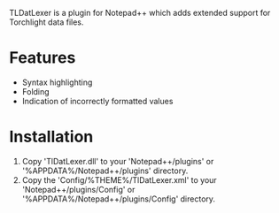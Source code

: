 TLDatLexer is a plugin for Notepad++ which adds extended support for Torchlight data files.

# Features
* Syntax highlighting
* Folding
* Indication of incorrectly formatted values

# Installation
1. Copy 'TlDatLexer.dll' to your 'Notepad++/plugins' or '%APPDATA%/Notepad++/plugins' directory.
2. Copy the 'Config/%THEME%/TlDatLexer.xml' to your 'Notepad++/plugins/Config' or '%APPDATA%/Notepad++/plugins/Config' directory.
